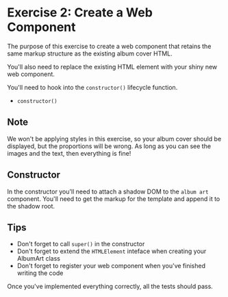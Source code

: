 # Exercise 2: Create a Web Component

The purpose of this exercise to create a web component that retains the same markup structure as the existing album cover HTML.

You'll also need to replace the existing HTML element with your shiny new web component.

You'll need to hook into the `constructor()` lifecycle function.

- `constructor()`

## Note

We won't be applying styles in this exercise, so your album cover should be displayed, but the proportions will be wrong. As long as you can see the images and the text, then everything is fine!

## Constructor

In the constructor you'll need to attach a shadow DOM to the `album art` component. You'll need to get the markup for the template and append it to the shadow root.

## Tips

- Don't forget to call `super()` in the constructor
- Don't forget to extend the `HTMLElement` inteface when creating your AlbumArt class
- Don't forget to register your web component when you've finished writing the code

Once you've implemented everything correctly, all the tests should pass.
